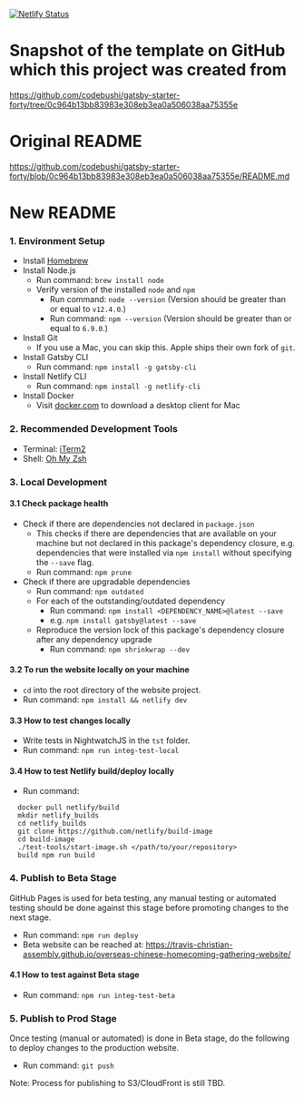 [![Netlify Status](https://api.netlify.com/api/v1/badges/a55c8f7f-edb7-474b-a634-b3f1abf9ea56/deploy-status)](https://app.netlify.com/sites/dreezys-tech-hive/deploys)

# Snapshot of the template on GitHub which this project was created from
https://github.com/codebushi/gatsby-starter-forty/tree/0c964b13bb83983e308eb3ea0a506038aa75355e

# Original README
https://github.com/codebushi/gatsby-starter-forty/blob/0c964b13bb83983e308eb3ea0a506038aa75355e/README.md

# New README
### 1. Environment Setup
* Install [Homebrew](https://docs.brew.sh/Installation)
* Install Node.js
  * Run command: `brew install node`
  * Verify version of the installed `node` and `npm`
    * Run command: `node --version` (Version should be greater than or equal to `v12.4.0`.)
    * Run command: `npm --version` (Version should be greater than or equal to `6.9.0`.)
* Install Git
  * If you use a Mac, you can skip this. Apple ships their own fork of `git`.
* Install Gatsby CLI
  * Run command: `npm install -g gatsby-cli`
* Install Netlify CLI
  * Run command: `npm install -g netlify-cli`
* Install Docker
  * Visit [docker.com](https://www.docker.com/) to download a desktop client for Mac

### 2. Recommended Development Tools
* Terminal: [iTerm2](https://www.iterm2.com/)
* Shell: [Oh My Zsh](https://github.com/robbyrussell/oh-my-zsh)

### 3. Local Development
#### 3.1 Check package health
* Check if there are dependencies not declared in `package.json`
  * This checks if there are dependencies that are available on your machine but not declared in this package's dependency closure, e.g. dependencies that were installed via `npm install` without specifying the `--save` flag.
  * Run command: `npm prune`
* Check if there are upgradable dependencies
  * Run command: `npm outdated`
  * For each of the outstanding/outdated dependency
    * Run command: `npm install <DEPENDENCY_NAME>@latest --save`
    * e.g. `npm install gatsby@latest --save`
  * Reproduce the version lock of this package's dependency closure after any dependency upgrade
    * Run command: `npm shrinkwrap --dev`

#### 3.2 To run the website locally on your machine
* `cd` into the root directory of the website project.
* Run command: `npm install && netlify dev`

#### 3.3 How to test changes locally
* Write tests in NightwatchJS in the `tst` folder.
* Run command: `npm run integ-test-local`

#### 3.4 How to test Netlify build/deploy locally
* Run command:
```
  docker pull netlify/build
  mkdir netlify_builds
  cd netlify_builds
  git clone https://github.com/netlify/build-image
  cd build-image
  ./test-tools/start-image.sh </path/to/your/repository>
  build npm run build
```

### 4. Publish to Beta Stage
GitHub Pages is used for beta testing, any manual testing or automated testing should be done against this stage before promoting changes to the next stage.

* Run command: `npm run deploy`
* Beta website can be reached at: https://travis-christian-assembly.github.io/overseas-chinese-homecoming-gathering-website/

#### 4.1 How to test against Beta stage
* Run command: `npm run integ-test-beta`

### 5. Publish to Prod Stage
Once testing (manual or automated) is done in Beta stage, do the following to deploy changes to the production website.

* Run command: `git push`

Note: Process for publishing to S3/CloudFront is still TBD.
